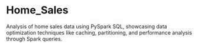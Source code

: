 # Home_Sales
Analysis of home sales data using PySpark SQL, showcasing data optimization techniques like caching, partitioning, and performance analysis through Spark queries.
